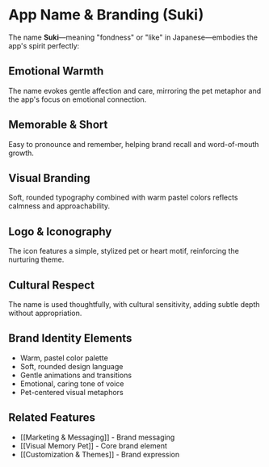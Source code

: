 # App Name & Branding (Suki)

The name **Suki**—meaning "fondness" or "like" in Japanese—embodies the app's spirit perfectly:

## Emotional Warmth
The name evokes gentle affection and care, mirroring the pet metaphor and the app's focus on emotional connection.

## Memorable & Short
Easy to pronounce and remember, helping brand recall and word-of-mouth growth.

## Visual Branding
Soft, rounded typography combined with warm pastel colors reflects calmness and approachability.

## Logo & Iconography
The icon features a simple, stylized pet or heart motif, reinforcing the nurturing theme.

## Cultural Respect
The name is used thoughtfully, with cultural sensitivity, adding subtle depth without appropriation.

## Brand Identity Elements
- Warm, pastel color palette
- Soft, rounded design language
- Gentle animations and transitions
- Emotional, caring tone of voice
- Pet-centered visual metaphors

## Related Features
- [[Marketing & Messaging]] - Brand messaging
- [[Visual Memory Pet]] - Core brand element
- [[Customization & Themes]] - Brand expression

